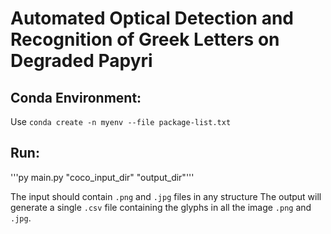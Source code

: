 # Automated Optical Detection and Recognition of Greek Letters on Degraded Papyri

## Conda Environment:
Use ```conda create -n myenv --file package-list.txt```

## Run:
'''py main.py "coco_input_dir" "output_dir"'''

The input should contain ```.png``` and ```.jpg``` files in any structure
The output will generate a single ```.csv``` file containing the glyphs in all the image ```.png``` and ```.jpg```.
